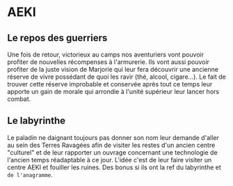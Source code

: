 # AEKI

## Le repos des guerriers

Une fois de retour, victorieux au camps nos aventuriers vont pouvoir profiter de nouvelles récompenses à l'armurerie. Ils vont aussi pouvoir profiter de la juste vision de Marjorie qui leur fera découvrir une ancienne réserve de vivre possédant de quoi les ravir (thé, alcool, cigare...).
Le fait de trouver cette réserve improbable et conservée après tout ce temps leur apporte un gain de morale qui arrondie à l'unité supérieur leur lancer hors combat.

## Le labyrinthe

Le paladin ne daignant toujours pas donner son nom leur demande d'aller au sein des Terres Ravagées afin de visiter les restes d'un ancien centre "culturel" et de leur rapporter un ouvrage concernant une technologie de l'ancien temps réadaptable à ce jour.
L'idée c'est de leur faire visiter un centre AEKI et fouiller les ruines. Des bonus si ils ont la ref du labyrinthe et ```de l'anagramme```.
